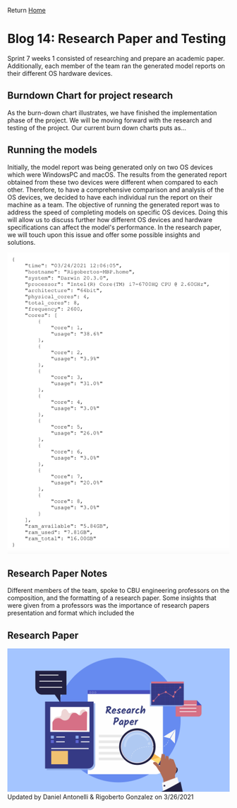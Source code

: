 Return [Home](index.md)

# Blog 14: Research Paper and Testing

Sprint 7 weeks 1 consisted of researching and prepare an academic paper. Additionally, each member of the team ran the
generated model reports on their different OS hardware devices.

## Burndown Chart for project research

As the burn-down chart illustrates, we have finished the implementation phase of the project. We will be moving forward
with the research and testing of the project. Our current burn down charts puts as...

## Running the models

Initially, the model report was being generated only on two OS devices which were WindowsPC and macOS. The results from
the generated report obtained from these two devices were different when compared to each other. Therefore, to have a
comprehensive comparison and analysis of the OS devices, we decided to have each individual run the report on their
machine as a team. The objective of running the generated report was to address the speed of completing models on
specific OS devices. Doing this will allow us to discuss further how different OS devices and hardware specifications
can affect the model's performance. In the research paper, we will touch upon this issue and offer some possible
insights and solutions.

![Research paper](./images/blog14/research_report.png)

## Research Paper Notes

Different members of the team, spoke to CBU engineering professors on the composition, and the formatting of a research
paper. Some insights that were given from a professors was the importance of research papers presentation and format
which included the

## Research Paper

![Research paper](./images/blog13/research_paper.png)
Updated by Daniel Antonelli & Rigoberto Gonzalez on 3/26/2021
